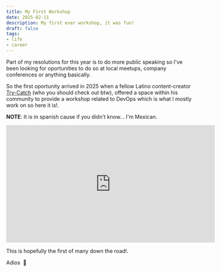 ```yaml
---
title: My First Workshop
date: 2025-02-11
description: My first ever workshop, it was fun!
draft: false
tags:
- life
- career
---
```

Part of my resolutions for this year is to do more public speaking so I've been looking for oportunities to do so at local meetups, company conferences or anything basically.

So the first oportunity arrived in 2025 when a fellow Latino content-creator [Try-Catch](https://trycatch.tv/) (who you should check out btw), offered a space within his community to provide a workshop related to DevOps which is what I mostly work on so here it is!.

**NOTE**: It is in spanish cause if you didn't know... I'm Mexican.

<iframe width="560" height="315" src="https://www.youtube.com/embed/dqVqNxwXHy8?si=uvGEKeWdW_JDHcyn" title="YouTube video player" frameborder="0" allow="accelerometer; autoplay; clipboard-write; encrypted-media; gyroscope; picture-in-picture; web-share" referrerpolicy="strict-origin-when-cross-origin" allowfullscreen></iframe>

This is hopefully the first of many down the road!.

Adios  👋